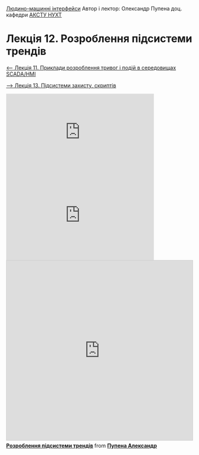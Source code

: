 [Людино-машинні інтерфейси](https://pupenasan.github.io/hmi/)  Автор і лектор: Олександр Пупена доц. кафедри [АКСТУ НУХТ](http://www.iasu-nuft.pp.ua/) 

# Лекція 12. Розроблення підсистеми трендів

[<-- Лекція 11. Приклади розроблення тривог і подій в середовищах SCADA/HMI](lec11.md)

[--> Лекція 13. Підсистеми захисту, скриптів](lec13.md)

<iframe width="400" height="225" src="https://www.youtube.com/embed/Ir5XyD6KDiw" title="YouTube video player" frameborder="0" allow="accelerometer; autoplay; clipboard-write; encrypted-media; gyroscope; picture-in-picture" allowfullscreen></iframe>

<iframe width="400" height="225" src="https://www.youtube.com/embed/dk7R8Nf_wjg" title="YouTube video player" frameborder="0" allow="accelerometer; autoplay; clipboard-write; encrypted-media; gyroscope; picture-in-picture" allowfullscreen></iframe>

<iframe src="https://www.slideshare.net/slideshow/embed_code/key/ksVBIvtS8SV6Yf" width="597" height="486" frameborder="0" marginwidth="0" marginheight="0" scrolling="no" style="border:1px solid #CCC; border-width:1px; margin-bottom:5px; max-width: 100%;" allowfullscreen> </iframe> <div style="margin-bottom:5px"> <strong> <a href="https://www.slideshare.net/pupenasan/ss-239473759" title="Розроблення підсистеми трендів" target="_blank">Розроблення підсистеми трендів</a> </strong> from <strong><a href="https://www.slideshare.net/pupenasan" target="_blank">Пупена Александр</a></strong> </div>

